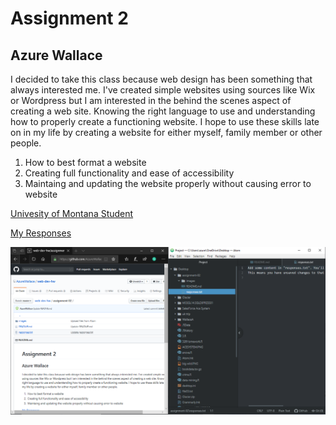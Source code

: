 # Assignment 2
## Azure Wallace

I decided to take this class because web design has been something that always interested me. I've created simple websites using sources like Wix or Wordpress but I am interested in the behind the scenes aspect of creating a web site. Knowing the right language to use and understanding how to properly create a functioning website. I hope to use these skills late on in my life by creating a website for either myself, family member or other people.


1. How to best format a website
2. Creating full functionality and ease of accessibility
3. Maintaing and updating the website properly without causing error to website

[Univesity of Montana Student](http://my.umt.edu/students)

[My Responses](./responses.txt)

![My Screenshot](./images/Screenshot-A02.PNG)
